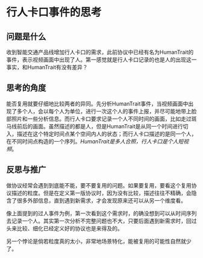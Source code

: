 行人卡口事件的思考
====
问题是什么
----
收到智能交通产品线增加行人卡口的需求，此前协议中已经有名为HumanTrait的事件，表示视频画面中出现了人。第一感觉就是行人卡口记录的也是人的出现这一事实，和HumanTrait有没有差异？

思考的角度
----
能否复用就要仔细地比较两者的异同。先分析HumanTrait事件，当视频画面中出现了多个人，会以每个人为单位，进行一次这个人的事件上报，并尽可能地带上脸部照片和一些分析信息。而行人卡口要求记录一个人不同时间的画面，比如走过斑马线前后的画面。虽然描述的都是人，但是HumanTrait是从同一个时间进行切入，描述在这个特定时间点某个空间内人的状态；而行人卡口描述的是同一个人，在不同时间点构造的一个序列。*HumanTrait是多人合照，行人卡口是个人短视频*。

反思与推广
----
做协议经常会遇到到底能不能，要不要复用的问题。如果要复用，要看这个复用协议描述的粒度。但是在定义第一版协议时，因为没有比较，描述往往不精确，会隐含了很多外部信息，直到遇到新需求，才会发现原来还可以从另一个维度看。

像上面提到的过人事件为例，第一次看到这个需求时，的确没想到可以从时间序列去记录一个人。其实第一次分析不完整问题也不大，只要后面遇到新需求时，回过头来比较、细化已经定义好的协议也是来得及的。

另一个悖论是倘若粒度真的太小，非常地场景特化，能被复用的可能性自然就少了。